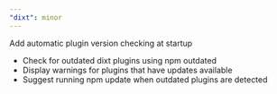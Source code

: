 ```yaml
---
"dixt": minor
---
```


Add automatic plugin version checking at startup

- Check for outdated dixt plugins using npm outdated
- Display warnings for plugins that have updates available
- Suggest running npm update when outdated plugins are detected